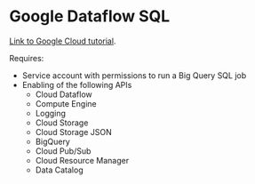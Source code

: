 # Google Dataflow SQL

[Link to Google Cloud tutorial](https://cloud.google.com/dataflow/docs/tutorials/join-streaming-data-with-sql).

Requires:

- Service account with permissions to run a Big Query SQL job
- Enabling of the following APIs
    - Cloud Dataflow
    - Compute Engine
    - Logging
    - Cloud Storage
    - Cloud Storage JSON
    - BigQuery
    - Cloud Pub/Sub
    - Cloud Resource Manager
    - Data Catalog